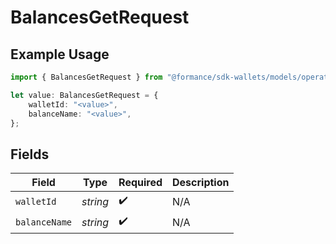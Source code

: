 # BalancesGetRequest

## Example Usage

```typescript
import { BalancesGetRequest } from "@formance/sdk-wallets/models/operations";

let value: BalancesGetRequest = {
    walletId: "<value>",
    balanceName: "<value>",
};
```

## Fields

| Field              | Type               | Required           | Description        |
| ------------------ | ------------------ | ------------------ | ------------------ |
| `walletId`         | *string*           | :heavy_check_mark: | N/A                |
| `balanceName`      | *string*           | :heavy_check_mark: | N/A                |